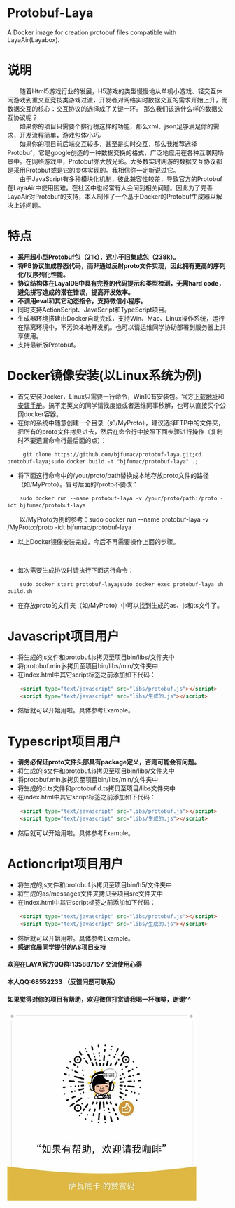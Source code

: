 # Protobuf-Laya
A Docker image for creation protobuf files compatible with LayaAir(Layabox).
# 说明
&emsp;&emsp;随着Html5游戏行业的发展，H5游戏的类型慢慢地从单机小游戏、轻交互休闲游戏到重交互竞技类游戏过渡，开发者对网络实时数据交互的需求开始上升，而数据交互的核心：交互协议的选择成了关键一环。 那么我们该选什么样的数据交互协议呢？<br />
&emsp;&emsp;如果你的项目只需要个排行榜这样的功能，那么xml、json足够满足你的需求，开发流程简单，游戏包体小巧。<br />
&emsp;&emsp;如果你的项目前后端交互较多，甚至是实时交互，那么我推荐选择Protobuf，它是google创造的一种数据交换的格式，广泛地应用在各种互联网场景中。在网络游戏中，Protobuf亦大放光彩。大多数实时网游的数据交互协议都是采用Protobuf或是它的变体实现的。我相信你一定听说过它。<br />
&emsp;&emsp;由于JavaScript有多种模块化机制，彼此兼容性较差，导致官方的Protobuf在LayaAir中使用困难。在社区中也经常有人会问到相关问题。因此为了完善LayaAir对Protobuf的支持，本人制作了一个基于Docker的Protobuf生成器以解决上述问题。  
# 特点
* **采用超小型Protobuf包（21k），远小于旧集成包（238k）。**
* **将PB协议生成静态代码，而非通过反射proto文件实现，因此拥有更高的序列化/反序列化性能。**
* **协议结构体在LayaIDE中具有完整的代码提示和类型检测，无需hard code，避免拼写造成的潜在错误，提高开发效率。**
* **不调用eval和其它动态指令，支持微信小程序。**
* 同时支持ActionScript、JavaScript和TypeScript项目。
* 生成器环境搭建由Docker自动完成，支持Win、Mac、Linux操作系统，运行在隔离环境中，不污染本地开发机。也可以请运维同学协助部署到服务器上共享使用。
* 支持最新版Protobuf。

# Docker镜像安装(以Linux系统为例)
* 首先安装Docker，Linux只需要一行命令，Win10有安装包。官方[下载地址](https://www.docker.com/community-edition)和[安装手册](https://docs.docker.com/engine/installation/linux/)。搞不定英文的同学请找度娘或者运维同事秒解，也可以直接买个公网docker容器。
* 在你的系统中随意创建一个目录（如/MyProto），建议选择FTP中的文件夹，把所有的proto文件拷贝进去，然后在命令行中按照下面步骤进行操作（复制时不要遗漏命令行最后面的点）：
```
	 git clone https://github.com/bjfumac/protobuf-laya.git;cd protobuf-laya;sudo docker build -t "bjfumac/protobuf-laya" .;
```
* 将下面这行命令中的/your/proto/path替换成本地存放proto文件的路径（如/MyProto）。冒号后面的/proto不要改：
```
	sudo docker run --name protobuf-laya -v /your/proto/path:/proto -idt bjfumac/protobuf-laya
```
&emsp;&emsp;以/MyProto为例的参考：sudo docker run --name protobuf-laya -v /MyProto:/proto -idt 
bjfumac/protobuf-laya
* 以上Docker镜像安装完成，今后不再需要操作上面的步骤。
<br />

* 每次需要生成协议时请执行下面这行命令：
```
	sudo docker start protobuf-laya;sudo docker exec protobuf-laya sh build.sh
```
* 在存放proto的文件夹（如/MyProto）中可以找到生成的as、js和ts文件了。

# Javascript项目用户
* 将生成的js文件和protobuf.js拷贝至项目bin/libs/文件夹中
* 将protobuf.min.js拷贝至项目bin/libs/min/文件夹中
* 在index.html中其它script标签之前添加如下代码：
```html
	<script type="text/javascript" src="libs/protobuf.js"></script>
	<script type="text/javascript" src="libs/生成的.js"></script>
```
* 然后就可以开始用啦。具体参考Example。
# Typescript项目用户
* **请务必保证proto文件头部具有package定义，否则可能会有问题。**
* 将生成的js文件和protobuf.js拷贝至项目bin/libs/文件夹中
* 将protobuf.min.js拷贝至项目bin/libs/min/文件夹中
* 将生成的d.ts文件和protobuf.d.ts拷贝至项目/libs文件夹中
* 在index.html中其它script标签之前添加如下代码：
```html
	<script type="text/javascript" src="libs/protobuf.js"></script>
	<script type="text/javascript" src="libs/生成的.js"></script>
```
* 然后就可以开始用啦。具体参考Example。
# Actioncript项目用户
* 将生成的js文件和protobuf.js拷贝至项目bin/h5/文件夹中
* 将生成的as/messages文件夹拷贝至项目src文件夹中
* 在index.html中其它script标签之前添加如下代码：
```html
	<script type="text/javascript" src="libs/protobuf.js"></script>
	<script type="text/javascript" src="libs/生成的.js"></script>
```
* 然后就可以开始用啦。具体参考Example。
* **感谢宫晨同学提供的AS项目支持**

#### 欢迎在LAYA官方QQ群:135887157 交流使用心得 
#### 本人QQ:68552233 （反馈问题可联系）
#### 如果觉得对你的项目有帮助，欢迎微信打赏请我喝一杯咖啡，谢谢^^
![avatar](https://github.com/bjfumac/Asset/raw/master/images/wx_ma.jpg)

